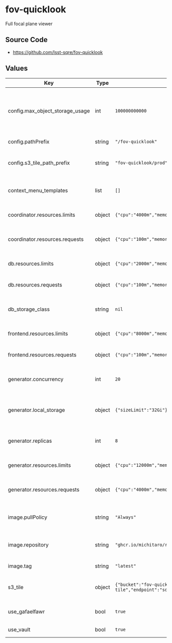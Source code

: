 # fov-quicklook

Full focal plane viewer

## Source Code

* <https://github.com/lsst-sqre/fov-quicklook>

## Values

| Key | Type | Default | Description |
|-----|------|---------|-------------|
| config.max_object_storage_usage | int | `100000000000` | Maximum allowed storage usage for object storage in bytes |
| config.pathPrefix | string | `"/fov-quicklook"` | URL path prefix |
| config.s3_tile_path_prefix | string | `"fov-quicklook/prod"` | path prefix for object storage for tiles |
| context_menu_templates | list | `[]` | Context menu templates for the frontend |
| coordinator.resources.limits | object | `{"cpu":"4000m","memory":"512Mi"}` | Resource limits for the coordinator |
| coordinator.resources.requests | object | `{"cpu":"100m","memory":"512Mi"}` | Resource requests for the coordinator |
| db.resources.limits | object | `{"cpu":"2000m","memory":"256Mi"}` | Resource limits for the database |
| db.resources.requests | object | `{"cpu":"100m","memory":"256Mi"}` | Resource requests for the database |
| db_storage_class | string | `nil` | Storage class to use for the database |
| frontend.resources.limits | object | `{"cpu":"8000m","memory":"512Mi"}` | Resource limits for the frontend |
| frontend.resources.requests | object | `{"cpu":"100m","memory":"512Mi"}` | Resource requests for the frontend |
| generator.concurrency | int | `20` | Number of concurrent tile generations |
| generator.local_storage | object | `{"sizeLimit":"32Gi"}` | Local storage configuration for the generator |
| generator.replicas | int | `8` | Number of replicas for the generator |
| generator.resources.limits | object | `{"cpu":"12000m","memory":"8Gi"}` | Resource limits for the generator |
| generator.resources.requests | object | `{"cpu":"4000m","memory":"8Gi"}` | Resource requests for the generator |
| image.pullPolicy | string | `"Always"` | Pull policy for the fov-quicklook image |
| image.repository | string | `"ghcr.io/michitaro/rubin-fov-viewer"` | Image to use in the fov-quicklook deployment |
| image.tag | string | `"latest"` | Tag of image to use |
| s3_tile | object | `{"bucket":"fov-quicklook-tile","endpoint":"sdfembs3.sdf.slac.stanford.edu:443","secure":true}` | S3 configuration for the tile storage |
| use_gafaelfawr | bool | `true` | Use gafaelfawr to authenticate |
| use_vault | bool | `true` | Use vault to store secrets |
